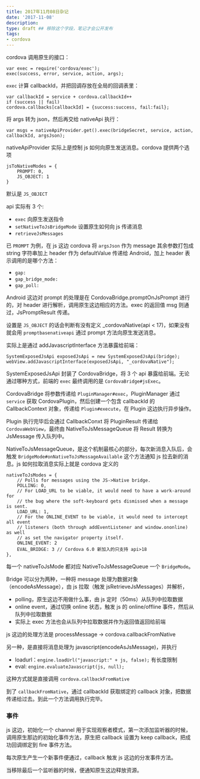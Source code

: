 ```yaml
---
title: 2017年11月08日杂记
date: '2017-11-08'
description:
type: draft ## 移除这个字段，笔记才会公开发布
tags:
- cordova
---
```


cordova 调用原生的接口：

    var exec = require('cordova/exec');
    exec(success, error, service, action, args);
    
`exec` 计算 callbackId，并把回调存放在全局的回调表里：

    var callbackId = service + cordova.callbackId++
    if (success || fail) 
    cordova.callbacks[callbackId] = {success:success, fail:fail};

将 args 转为 json，然后再交给 nativeApi 执行：

    var msgs = nativeApiProvider.get().exec(bridgeSecret, service, action, callbackId, argsJson);

nativeApiProvider 实际上是控制 js 如何向原生发送消息。cordova 提供两个选项

    jsToNativeModes = {
        PROMPT: 0,
        JS_OBJECT: 1
    }
默认是 `JS_OBJECT`

api 实际有 3 个:

- `exec` 向原生发送指令
- `setNativeToJsBridgeMode` 设置原生如何向 js 传递消息
- `retrieveJsMessages`

已 `PROMPT` 为例，在 js 这边 cordova 将 `argsJson` 作为 message 其余参数打包成 string 字符串加上 header 作为 defaultValue 传递给 Android，加上 header 表示调用的是哪个方法：

- `gap:`
- `gap_bridge_mode:`
- `gap_poll:`

Android 这边对 prompt 的处理是在 CordovaBridge.promptOnJsPrompt 进行的，对 header 进行解析，调用原生这边相应的方法。exec 的返回值 msg 则通过，JsPromptResult 传递。

设置是 `JS_OBJECT` 的话会判断有没有定义 _cordovaNative(api < 17)，如果没有就会用 `promptbasenativeapi` 通过 prompt 方法向原生发送消息。

实际上是通过 addJavascriptInterface 方法暴露给前端：

    SystemExposedJsApi exposedJsApi = new SystemExposedJsApi(bridge);
    webView.addJavascriptInterface(exposedJsApi, "_cordovaNative");
    
SystemExposedJsApi 封装了 CordovaBridge，将 3 个 api 暴露给前端。无论通过哪种方式，前端的 `exec` 最终调用的是 `CordovaBridge#jsExec`。

CordovaBridge 将参数传递给 `PluginManager#exec`，PluginManager 通过 `service` 获取 CordovaPlugin，然后创建一个包含 callbackId 的 CallbackContext 对象，传递给 `Plugin#execute`，在 Plugin 这边执行异步操作。

Plugin 执行完毕后会通过 CallbackConxt 将 PluginResult 传递给 `CordovaWebView`，最终由 NativeToJsMessageQueue 将 Result 转换为 JsMessage 传入队列中。

NativeToJsMessageQueue，是这个机制最核心的部分，每次新消息入队后，会触发 `BridgeMode#onNativeToJsMessageAvailable` 这个方法通知 js 拉去新的消息。js 如何拉取消息实际上就是 cordova 定义的 

    nativeToJsModes = {
        // Polls for messages using the JS->Native bridge.
        POLLING: 0,
        // For LOAD_URL to be viable, it would need to have a work-around for
        // the bug where the soft-keyboard gets dismissed when a message is sent.
        LOAD_URL: 1,
        // For the ONLINE_EVENT to be viable, it would need to intercept all event
        // listeners (both through addEventListener and window.ononline) as well
        // as set the navigator property itself.
        ONLINE_EVENT: 2
        EVAL_BRIDGE: 3 // Cordova 6.0 新加入的只支持 api>18
    },

每一个 nativeToJsMode 都对应 NativeToJsMessageQueue 一个 `BridgeMode`。

Bridge 可以分为两种，一种将 message 处理为数据对象（encodeAsMessage），由 js 拉取（触发 jsRetrieveJsMessages）并解析，

- polling，原生这边不用做什么事，由 js 定时（50ms）从队列中拉取数据
- online event，通过切换 online 状态，触发 js 的 online/offline 事件，然后从队列中拉取数据
- 实际上 exec 方法也会从队列中拉取数据并作为返回值返回给前端

js 这边的处理方法是 processMessage ->  cordova.callbackFromNative

另一种，是直接将消息处理为 javascript(encodeAsJsMessage)，并执行

- loadurl：`engine.loadUrl("javascript:" + js, false);` 有长度限制
- eval: `engine.evaluateJavascript(js, null);`

这种方式就是直接调用 `cordova.callbackFromNative`

到了 `callbackFromNative`，通过 callbackId 获取绑定的 callback 对象，把数据传递给过去。到此一个方法调用执行完毕。

### 事件

js 这边，初始化一个 channel 用于实现观察者模式，第一次添加监听器的时候，调用原生那边的初始化事件方法，原生把 callback 设置为 keep callback，把成功回调绑定到 fire 事件方法。

每次原生产生一个新事件便通过，callback 触发 js 这边的分发事件方法。

当移除最后一个监听器的时候，便通知原生这边释放资源。
